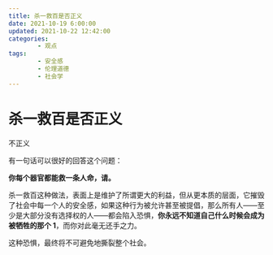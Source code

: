 ```yaml
---
title: 杀一救百是否正义
date: 2021-10-19 6:00:00
updated: 2021-10-22 12:42:00
categories:
        - 观点
tags:
        - 安全感
        - 伦理道德
        - 社会学
---
```

# 杀一救百是否正义
不正义
 
有一句话可以很好的回答这个问题：

**你每个器官都能救一条人命，请。**



杀一救百这种做法，表面上是维护了所谓更大的利益，但从更本质的层面，它摧毁了社会中每一个人的安全感，如果这种行为被允许甚至被提倡，那么所有人——至少是大部分没有选择权的人——都会陷入恐惧，**你永远不知道自己什么时候会成为被牺牲的那个 1**，而你对此毫无还手之力。

这种恐惧，最终将不可避免地撕裂整个社会。

